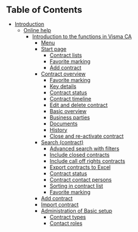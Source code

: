 <style> 
h1 { font-size:24px; } 
h2 { font-size:22px; } 
h3 { font-size:20px; } 
h4 { font-size:18px; } 
h5 { font-size:16px; }  
table th { font-size:14px !important; text-align:left !important; }
table td { font-size:14px !important; text-align:left !important; }
</style>

# Table of Contents

* [Introduction](https://github.com/fridasimonsson/fridatest/blob/master/en-GB/online-help/introduction.md)
    * [Online help](https://github.com/fridasimonsson/fridatest/blob/master/en-GB/online-help/introduction.md#onlinehelp)
        * [Introduction to the functions in Visma CA](https://github.com/fridasimonsson/fridatest/blob/master/en-GB/online-help/funcdescription/funcdescriptionintro.md)
          * [Menu](https://github.com/fridasimonsson/fridatest/blob/master/en-GB/online-help/funcdescription/menu/menuoptions.md)
          * [Start page](https://github.com/fridasimonsson/fridatest/blob/master/en-GB/online-help/funcdescription/startpage/startpage.md)
            * [Contract lists](https://github.com/fridasimonsson/fridatest/blob/master/en-GB/online-help/funcdescription/startpage/contractlists.md)
            * [Favorite marking](https://github.com/fridasimonsson/fridatest/blob/master/en-GB/online-help/funcdescription/common/favoritemarking.md)
            * [Add contract](https://github.com/fridasimonsson/fridatest/blob/master/en-GB/online-help/funcdescription/startpage/addcontractonstartpage.md)
          * [Contract overview](https://github.com/fridasimonsson/fridatest/blob/master/en-GB/online-help/funcdescription/contractoverview/contractoverview.md)
            * [Favorite marking](https://github.com/fridasimonsson/fridatest/blob/master/en-GB/online-help/funcdescription/common/favoritemarking.md)
            * [Key details](https://github.com/fridasimonsson/fridatest/blob/master/en-GB/online-help/funcdescription/contractoverview/keydetails.md)
            * [Contract status](https://github.com/fridasimonsson/fridatest/blob/master/en-GB/online-help/funcdescription/common/contractstatus.md)
            * [Contract timeline](https://github.com/fridasimonsson/fridatest/blob/master/en-GB/online-help/funcdescription/contractoverview/contracttimeline.md)
            * [Edit and delete contract](https://github.com/fridasimonsson/fridatest/blob/master/en-GB/online-help/funcdescription/contractoverview/editdeletecontract.md)
            * [Basic overview](https://github.com/fridasimonsson/fridatest/blob/master/en-GB/online-help/funcdescription/contractoverview/basicoverview.md)
            * [Business parties](https://github.com/fridasimonsson/fridatest/blob/master/en-GB/online-help/funcdescription/contractoverview/businessparties.md)
            * [Documents](https://github.com/fridasimonsson/fridatest/blob/master/en-GB/online-help/funcdescription/contractoverview/documents.md)
            * [History](https://github.com/fridasimonsson/fridatest/blob/master/en-GB/online-help/funcdescription/contractoverview/history.md)
            * [Close and re-activate contract](https://github.com/fridasimonsson/fridatest/blob/master/en-GB/online-help/funcdescription/contractoverview/closereactivatecontract.md)
           * [Search (contract)](https://github.com/fridasimonsson/fridatest/blob/master/en-GB/online-help/funcdescription/searchcontract/contractsearch.md)
             * [Advanced search with filters](https://github.com/fridasimonsson/fridatest/blob/master/en-GB/online-help/funcdescription/searchcontract/advancedsearch.md)
             * [Include closed contracts](https://github.com/fridasimonsson/fridatest/blob/master/en-GB/online-help/funcdescription/searchcontract/includeclosed.md)
             * [Include call off rights contracts](https://github.com/fridasimonsson/fridatest/blob/master/en-GB/online-help/funcdescription/searchcontract/includecalloff.md)
             * [Export contracts to Excel](https://github.com/fridasimonsson/fridatest/blob/master/en-GB/online-help/funcdescription/searchcontract/exporttoexcel.md)
             * [Contract status](https://github.com/fridasimonsson/fridatest/blob/master/en-GB/online-help/funcdescription/common/contractstatus.md)
             * [Contract contact persons](https://github.com/fridasimonsson/fridatest/blob/master/en-GB/online-help/funcdescription/searchcontract/contractpersons.md)
             * [Sorting in contract list](https://github.com/fridasimonsson/fridatest/blob/master/en-GB/online-help/funcdescription/searchcontract/sortinginlist.md)
             * [Favorite marking](https://github.com/fridasimonsson/fridatest/blob/master/en-GB/online-help/funcdescription/common/favoritemarking.md)
          * [Add contract](https://github.com/fridasimonsson/fridatest/blob/master/en-GB/online-help/funcdescription/addcontract/addcontract.md)
          * [Import contract](https://github.com/fridasimonsson/fridatest/blob/master/en-GB/online-help/funcdescription/importcontracts/importcontracts.md)
          * [Administration of Basic setup](https://github.com/fridasimonsson/fridatest/blob/master/en-GB/online-help/funcdescription/administration/administration.md)
             * [Contract types](https://github.com/fridasimonsson/fridatest/blob/master/en-GB/online-help/funcdescription/administration/typeofcontract.md)
             * [Contact roles](https://github.com/fridasimonsson/fridatest/blob/master/en-GB/online-help/funcdescription/administration/contactroles.md)
				

